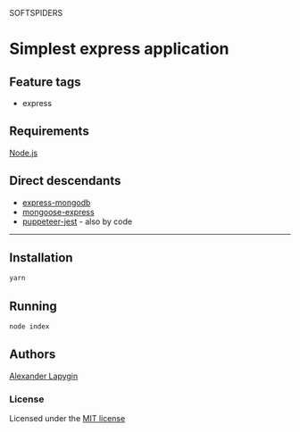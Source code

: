 SOFTSPIDERS

# Simplest express application


## Feature tags

- express

## Requirements

[Node.js](https://nodejs.org/en/download/package-manager/)

## Direct descendants

* [express-mongodb](https://github.com/softspider/express-mongodb)
* [mongoose-express](https://github.com/softspider/mongoose-express)
* [puppeteer-jest](https://github.com/softspider/puppeteer-jest) - also by code

---

## Installation

```sh
yarn
```

## Running

```sh
node index
```

## Authors

[Alexander Lapygin](https://github.com/AlexanderLapygin)

### License

Licensed under the [MIT license](./LICENSE)
